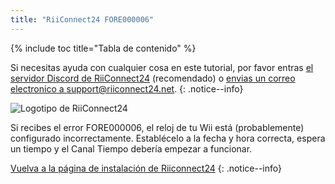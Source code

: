 ```yaml
---
title: "RiiConnect24 FORE000006"
---
```


{% include toc title="Tabla de contenido" %}

Si necesitas ayuda con cualquier cosa en este tutorial, por favor entras [el servidor Discord de RiiConnect24](https://discord.gg/rc24) (recomendado) o [envias un correo electronico a support@riiconnect24.net](mailto:support@riiconnect24.net).
{: .notice--info}

![Logotipo de RiiConnect24](/images/WiiRC24Logo.jpg)

Si recibes el error FORE000006, el reloj de tu Wii está (probablemente) configurado incorrectamente. Establécelo a la fecha y hora correcta, espera un tiempo y el Canal Tiempo debería empezar a funcionar.

[Vuelva a la página de instalación de Riiconnect24](riiconnect24)
{: .notice--info}
